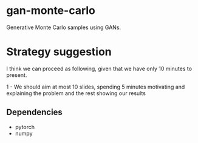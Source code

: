 # gan-monte-carlo
Generative Monte Carlo samples using GANs.

# Strategy suggestion 

I think we can proceed as following, given that we have only 10 minutes to present.

1 - We should aim at most 10 slides, spending 5 minutes motivating and explaining the problem and the rest showing our results
## Dependencies
- pytorch
- numpy



